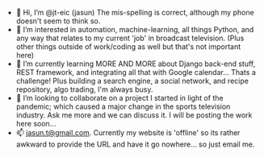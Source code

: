 - 👋 Hi, I’m @jt-eic (jasun) The mis-spelling is correct, although my phone doesn't seem to think so.
- 👀 I’m interested in automation, machine-learning, all things Python, and any way that relates to my current 'job' in broadcast television.
(Plus other things outside of work/coding as well but that's not important here)
- 🌱 I’m currently learning MORE AND MORE about Django back-end stuff, REST framework, and integrating all that with Google calendar... Thats a challenge! Plus building a search engine, a social network, and recipe repository, algo trading, I'm always busy.
- 💞️ I’m looking to collaborate on a project I started in light of the pandemic; which caused a major change in the sports television industry. Ask me more and we can discuss it. I will be posting the work here soon...
- 📫 jasun.t@gmail.com.  Currently my website is 'offline' so its rather awkward to provide the URL and have it go nowhere... so just email me.

<!---
jt-eic/jt-eic is a ✨ special ✨ repository because its `README.md` (this file) appears on your GitHub profile.
You can click the Preview link to take a look at your changes.
--->
